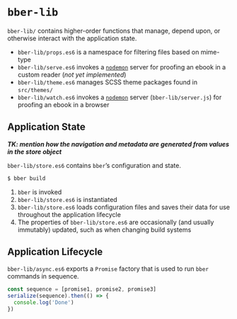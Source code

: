 # `bber-lib`

`bber-lib/` contains higher-order functions that manage, depend upon, or otherwise interact with the application state.

- `bber-lib/props.es6` is a namespace for filtering files based on mime-type
- `bber-lib/serve.es6` invokes a [`nodemon`](https://www.npmjs.com/package/nodemon) server for proofing an ebook in a custom reader (*not yet implemented*)
- `bber-lib/theme.es6` manages SCSS theme packages found in `src/themes/`
- `bber-lib/watch.es6` invokes a [`nodemon`](https://www.npmjs.com/package/nodemon) server (`bber-lib/server.js`) for proofing an ebook in a browser

## Application State

_**TK: mention how the navigation and metadata are generated from values in the store object**_

`bber-lib/store.es6` contains `bber`’s configuration and state.

```sh
$ bber build
```

1. `bber` is invoked
2. `bber-lib/store.es6` is instantiated
3. `bber-lib/store.es6` loads configuration files and saves their data for use throughout the application lifecycle
4. The properties of `bber-lib/store.es6` are occasionally (and usually immutably) updated, such as when changing build systems

## Application Lifecycle

`bber-lib/async.es6` exports a `Promise` factory that is used to run `bber` commands in sequence.

```js
const sequence = [promise1, promise2, promise3]
serialize(sequence).then(() => {
  console.log('Done')
})
```
